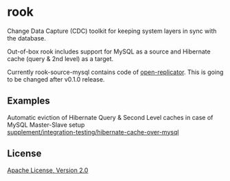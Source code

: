 # rook

Change Data Capture (CDC) toolkit for keeping system layers in sync with the database.

Out-of-box rook includes support for MySQL as a source and Hibernate cache (query & 2nd level) as a target.

Currently rook-source-mysql contains code of [open-replicator](https://code.google.com/p/open-replicator). This is going to be changed after v0.1.0 release.

Examples
---------------

Automatic eviction of Hibernate Query & Second Level caches in case of MySQL Master-Slave setup<br/>
[supplement/integration-testing/hibernate-cache-over-mysql](https://github.com/shyiko/rook/tree/master/supplement/integration-testing/hibernate-cache-over-mysql)

License
---------------

[Apache License, Version 2.0](http://www.apache.org/licenses/LICENSE-2.0)